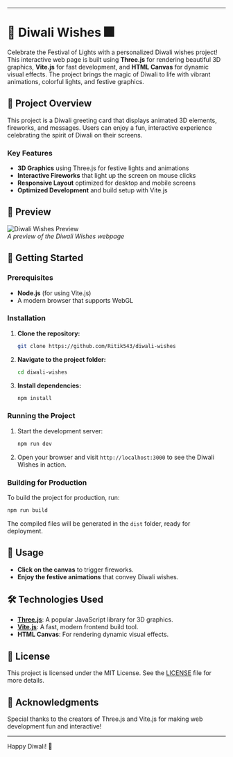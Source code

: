 

---

# 🎇 Diwali Wishes 🎆

Celebrate the Festival of Lights with a personalized Diwali wishes project! This interactive web page is built using **Three.js** for rendering beautiful 3D graphics, **Vite.js** for fast development, and **HTML Canvas** for dynamic visual effects. The project brings the magic of Diwali to life with vibrant animations, colorful lights, and festive graphics.

## 🌟 Project Overview

This project is a Diwali greeting card that displays animated 3D elements, fireworks, and messages. Users can enjoy a fun, interactive experience celebrating the spirit of Diwali on their screens.

### Key Features

- **3D Graphics** using Three.js for festive lights and animations
- **Interactive Fireworks** that light up the screen on mouse clicks
- **Responsive Layout** optimized for desktop and mobile screens
- **Optimized Development** and build setup with Vite.js

## 📸 Preview

![Diwali Wishes Preview](./screenshot.png)  
_A preview of the Diwali Wishes webpage_

## 🎈 Getting Started

### Prerequisites

- **Node.js** (for using Vite.js)
- A modern browser that supports WebGL

### Installation

1. **Clone the repository:**

   ```bash
   git clone https://github.com/Ritik543/diwali-wishes
   ```

2. **Navigate to the project folder:**

   ```bash
   cd diwali-wishes
   ```

3. **Install dependencies:**

   ```bash
   npm install
   ```

### Running the Project

1. Start the development server:

   ```bash
   npm run dev
   ```

2. Open your browser and visit `http://localhost:3000` to see the Diwali Wishes in action.

### Building for Production

To build the project for production, run:

```bash
npm run build
```

The compiled files will be generated in the `dist` folder, ready for deployment.

## 🎨 Usage

- **Click on the canvas** to trigger fireworks.
- **Enjoy the festive animations** that convey Diwali wishes.

## 🛠 Technologies Used

- **[Three.js](https://threejs.org/)**: A popular JavaScript library for 3D graphics.
- **[Vite.js](https://vitejs.dev/)**: A fast, modern frontend build tool.
- **HTML Canvas**: For rendering dynamic visual effects.

## 📄 License

This project is licensed under the MIT License. See the [LICENSE](./LICENSE) file for more details.

## 🙏 Acknowledgments

Special thanks to the creators of Three.js and Vite.js for making web development fun and interactive!

---

Happy Diwali! 🎉
